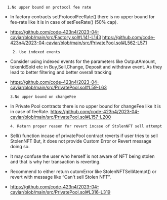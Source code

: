 
      1.No upper bound on protocol fee rate
- In factory contracts setProtocolFeeRate() there is no upper bound for fee-rate like it is in case of setFeeRate() (50% cap).
- https://github.com/code-423n4/2023-04-caviar/blob/main/src/Factory.sol#L141-L143
https://github.com/code-423n4/2023-04-caviar/blob/main/src/PrivatePool.sol#L562-L571 


       2. Use indexed events
- Consider using indexed events for the parameters like OutputAmount, tokenIdSold etc in Buy,Sell,Change, Deposit and withdraw event.
As they lead to better filtering and better overall tracking
- https://github.com/code-423n4/2023-04-caviar/blob/main/src/PrivatePool.sol#L59-L63 


      3.No upper bound on changeFee 
- In Private Pool contracts there is no upper bound for changeFee like it is in case of feeRate.
https://github.com/code-423n4/2023-04-caviar/blob/main/src/PrivatePool.sol#L157-L200 


      4. Return proper reason for revert incase of StolenNFT sell attempt
- Sell() function incase of privatePool contract reverts if user tries to sell StolenNFT
But, it does not provide Custom Error or Revert message doing so.
- It may confuse the user who herself is not aware of NFT being stolen and that is why her transaction is reverting.
- Recommend to either return cutomError like StolenNFTSellAtempt() or revert with message like “Can't sell Stolen NFT”.
- https://github.com/code-423n4/2023-04-caviar/blob/main/src/PrivatePool.sol#L316-L319 
